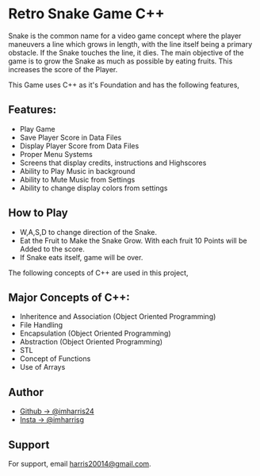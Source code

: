 
# Retro Snake Game C++

Snake is the common name for a video game concept where the player 
maneuvers a line which grows in length, with the line itself being 
a primary obstacle. If the Snake touches the line, it dies. The main
objective of the game is to grow the Snake as much as possible by eating
fruits. This increases the score of the Player.

This Game uses C++ as it's Foundation and has the following features,
## Features:

- Play Game
- Save Player Score in Data Files
- Display Player Score from Data Files
- Proper Menu Systems
- Screens that display credits, instructions and Highscores
- Ability to Play Music in background
- Ability to Mute Music from Settings
- Ability to change display colors from settings
## How to Play

 - W,A,S,D to change direction of the Snake.
 - Eat the Fruit to Make the Snake Grow. With each fruit 10 Points will
   be Added to the score.
 - If Snake eats itself, game will be over.


The following concepts of C++ are used in this project,
## Major Concepts of C++:

- Inheritence and Association (Object Oriented Programming)
- File Handling 
- Encapsulation (Object Oriented Programming)
- Abstraction (Object Oriented Programming)
- STL
- Concept of Functions
- Use of Arrays

## Author

- [Github -> @imharris24](https://www.github.com/imharris24)
- [Insta  -> @imharrisg](https://www.instagram.com/im_harrisg/)

  
## Support

For support, email harris20014@gmail.com.

  
  
